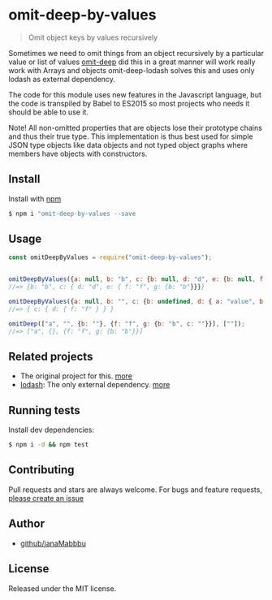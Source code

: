 # omit-deep-by-values
> Omit object keys by values recursively

Sometimes we need to omit things from an object recursively by a particular value or list of values [omit-deep](https://github.com/janaMabbu/OmitDeepByValues) did this
in a great manner  will work really work with Arrays and objects omit-deep-lodash solves
this and uses only lodash as external dependency.

The code for this module uses new features in the Javascript language, but the code is transpiled by Babel to ES2015 so most
projects who needs it should be able to use it.

Note! All non-omitted properties that are objects lose their prototype chains and thus their true type. This implementation 
is thus best used for simple JSON type objects like data objects and not typed object graphs where members have objects 
with constructors.

## Install

Install with [npm](https://www.npmjs.com/)

```sh
$ npm i "omit-deep-by-values --save
```

## Usage

```js
const omitDeepByValues = require("omit-deep-by-values");


omitDeepByValues({a: null, b: "b", c: {b: null, d: "d", e: {b: null, f: "f", g: {b: "b", c: null}}}}, [null]);
//=> {b: "b", c: { d: "d", e: { f: "f", g: {b: "b"}}}}

omitDeepByValues({a: null, b: "", c: {b: undefined, d: { a: "value", b: "", c:null, e:"value", f: "f"}}}, [null, undefined, "", "value"]);
//=> { c: { d: { f: "f" } } }

omitDeep(["a", "", {b: ""}, {f: "f", g: {b: "b", c: ""}}], [""]);
//=> ["a", {}, {f: "f", g: {b: "b"}}]
```
## Related projects

* The original project for this. [more](https://github.com/janaMabbu/OmitDeepByValues)
* [lodash](https://github.com/lodash/lodash): The only external dependency. [more](https://github.com/lodash/lodash)

## Running tests

Install dev dependencies:

```sh
$ npm i -d && npm test
```

## Contributing

Pull requests and stars are always welcome. For bugs and feature requests, [please create an issue](https://github.com/janaMabbu/OmitDeepByValues/issues/new)

## Author

+ [github/janaMabbbu](https://github.com/janaMabbu)

## License

Released under the MIT license.
